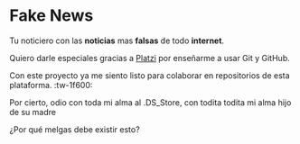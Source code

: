 # Fake News
Tu noticiero con las **noticias** mas **falsas** de todo **internet**.

Quiero darle especiales gracias a [Platzi] por enseñarme a usar Git y GitHub.

Con este proyecto ya me siento listo para colaborar en repositorios de esta plataforma. :tw-1f600:

Por cierto, odio con toda mi alma al .DS_Store, con todita todita mi alma hijo de su madre

¿Por qué melgas debe existir esto?



[Platzi]: https://platzi.com/
